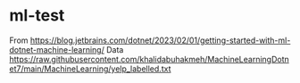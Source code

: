 # ml-test

From https://blog.jetbrains.com/dotnet/2023/02/01/getting-started-with-ml-dotnet-machine-learning/
Data https://raw.githubusercontent.com/khalidabuhakmeh/MachineLearningDotnet7/main/MachineLearning/yelp_labelled.txt